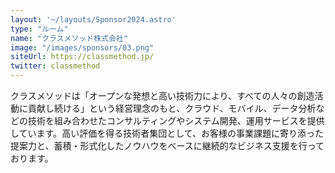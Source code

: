 ```yaml
---
layout: '~/layouts/Sponsor2024.astro'
type: "ルーム"
name: "クラスメソッド株式会社"
image: "/images/sponsors/03.png"
siteUrl: https://classmethod.jp/
twitter: classmethod
---
```


クラスメソッドは「オープンな発想と高い技術力により、すべての人々の創造活動に貢献し続ける」という経営理念のもと、クラウド、モバイル、データ分析などの技術を組み合わせたコンサルティングやシステム開発、運用サービスを提供しています。高い評価を得る技術者集団として、お客様の事業課題に寄り添った提案力と、蓄積・形式化したノウハウをベースに継続的なビジネス支援を行っております。